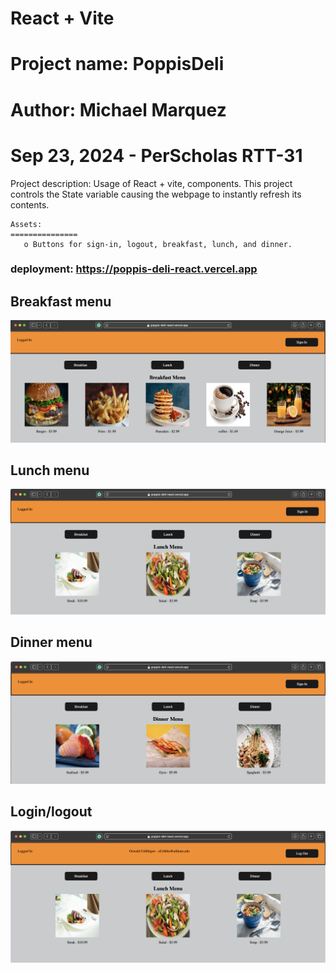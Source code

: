 # React + Vite

# Project name: PoppisDeli
# Author: Michael Marquez
# Sep 23, 2024 - PerScholas RTT-31

Project description: Usage of React + vite, components.
    This project controls the State variable causing the webpage to instantly refresh its contents.

    Assets: 
    ===============
       o Buttons for sign-in, logout, breakfast, lunch, and dinner. 

### deployment: https://poppis-deli-react.vercel.app

## Breakfast menu

 ![breakfast menu](breakfastMenu.png)

## Lunch menu

 ![lunch menu](lunchMenu.png)

 ## Dinner menu

 ![dinner menu](dinnerMenu.png)

 ## Login/logout

 ![login/logout menu](login.png)
